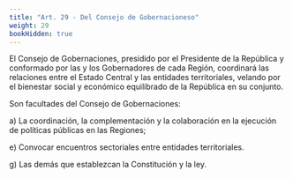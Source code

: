 ```yaml
---
title: "Art. 29 - Del Consejo de Gobernacioneso"
weight: 29
bookHidden: true
---
```


El Consejo de Gobernaciones, presidido por el Presidente de la República y conformado por las y los Gobernadores de cada Región, coordinará las relaciones entre el Estado Central y las entidades territoriales, velando por el bienestar social y económico equilibrado de la República en su conjunto.

Son facultades del Consejo de Gobernaciones:

a) La coordinación, la complementación y la colaboración en la ejecución de
políticas públicas en las Regiones;

e) Convocar encuentros sectoriales entre entidades territoriales.

g) Las demás que establezcan la Constitución y la ley.
